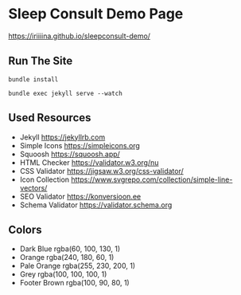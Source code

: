 # Sleep Consult Demo Page

https://iriiiina.github.io/sleepconsult-demo/

## Run The Site
```shell
bundle install
```
```shell
bundle exec jekyll serve --watch
```

## Used Resources

* Jekyll https://jekyllrb.com
* Simple Icons https://simpleicons.org
* Squoosh https://squoosh.app/
* HTML Checker https://validator.w3.org/nu
* CSS Validator https://jigsaw.w3.org/css-validator/
* Icon Collection https://www.svgrepo.com/collection/simple-line-vectors/
* SEO Validator https://konversioon.ee
* Schema Validator https://validator.schema.org

## Colors

* Dark Blue rgba(60, 100, 130, 1)
* Orange rgba(240, 180, 60, 1)
* Pale Orange rgba(255, 230, 200, 1)
* Grey rgba(100, 100, 100, 1)
* Footer Brown rgba(100, 90, 80, 1)